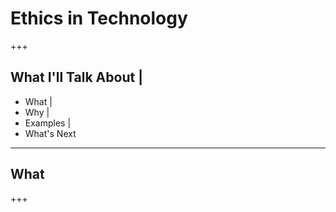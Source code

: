 # Ethics in Technology

+++

## What I'll Talk About |

* What |
* Why |
* Examples |
* What's Next

---

## What

+++


